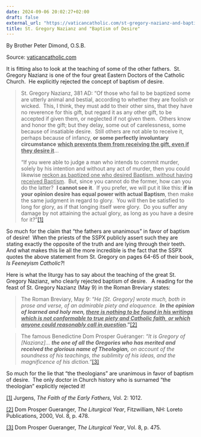 ```yaml
---
date: 2024-09-06 20:02:27+02:00
draft: false
external_url: "https://vaticancatholic.com/st-gregory-nazianz-and-baptism-of-desire/"
title: St. Gregory Nazianz and "Baptism of Desire"
---
```



By Brother Peter Dimond, O.S.B.

Source: [vaticancatholic.com](https://vaticancatholic.com/st-gregory-nazianz-and-baptism-of-desire/)


<p>It is fitting also to look at the teaching of some of the other fathers.  St. Gregory Nazianz is one of the four great Eastern Doctors of the Catholic Church.  He explicitly rejected the concept of baptism of desire.</p>
<blockquote>
<p>St. Gregory Nazianz, 381 AD: “Of those who fail to be baptized some are utterly animal and bestial, according to whether they are foolish or wicked.  This, I think, they must add to their other sins, that they have no reverence for this gift, but regard it as any other gift, to be accepted if given them, or neglected if not given them.  Others know and honor the gift; but they delay, some out of carelessness, some because of insatiable desire.  Still others are not able to receive it, perhaps because of infancy, <strong>or some perfectly involuntary circumstance</strong> <strong><u>which prevents them from receiving the gift, even if they desire it</u></strong>…</p>
<p>“If you were able to judge a man who intends to commit murder, solely by his intention and without any act of murder, then you could likewise <u>reckon as baptized one who desired Baptism, without having received Baptism</u>.  But, since you cannot do the former, how can you do the latter?  <strong>I cannot see it</strong>.  If you prefer, we will put it like this: <strong>if in your opinion desire has equal power with actual Baptism</strong>, then make the same judgment in regard to glory.  You will then be satisfied to long for glory, as if that longing itself were glory.  Do you suffer any damage by not attaining the actual glory, as long as you have a desire for it?”<a href="#_edn1" name="_ednref1">[1]</a></p>
</blockquote>
<p>So much for the claim that “the fathers are unanimous” in favor of baptism of desire!  When the priests of the SSPX publicly assert such they are stating exactly the opposite of the truth and are lying through their teeth.  And what makes this lie all the more incredible is the fact that the SSPX quotes the above statement from St. Gregory on pages 64-65 of their book, <em>Is Feeneyism Catholic?</em>!</p>
<p>Here is what the liturgy has to say about the teaching of the great St. Gregory Nazianz, who clearly rejected baptism of desire.   A reading for the feast of St. Gregory Nazianz (May 9) in the Roman Breviary states:</p>
<blockquote>
<p>The Roman Breviary, May 9: “<em>He [St. Gregory] wrote much, both in prose and verse, of an admirable piety and eloquence.  <strong>In the opinion of learned and holy men, <u>there is nothing to be found in his writings which is not conformable to true piety and Catholic faith</u></strong><u>, <strong>or which anyone could reasonably call in question</strong></u></em><strong>.”</strong><a href="#_edn2" name="_ednref2">[2]</a></p>
</blockquote>
<blockquote>
<p>The famous Benedictine Dom Prosper Guéranger:<em> “It is Gregory of [Nazianz]… <strong>the one of all the Gregories who has merited and received the glorious name of Theologian,</strong> on account of the soundness of his teachings, the sublimity of his ideas, and the magnificence of his diction.”</em><a href="#_edn3" name="_ednref3">[3]</a></p>
</blockquote>
<p>So much for the lie that “the theologians” are unanimous in favor of baptism of desire.  The only doctor in Church history who is surnamed “the theologian” explicitly rejected it!</p>

<div class="footnotes">
<div>
<p><a href="#_ednref1" name="_edn1">[1]</a> Jurgens, <em>The Faith of the Early Fathers, </em>Vol. 2: 1012.</p>
</div>
<div>
<p><a href="#_ednref2" name="_edn2">[2]</a> Dom Prosper Gueranger, <em>The Liturgical Year</em>, Fitzwilliam, NH: Loreto Publications, 2000, Vol. 8, p. 478.</p>
</div>
<div>
<p><a href="#_ednref3" name="_edn3">[3]</a> Dom Prosper Gueranger, <em>The Liturgical Year</em>, Vol. 8, p. 475.</p>
</div>
</div>
</div>
